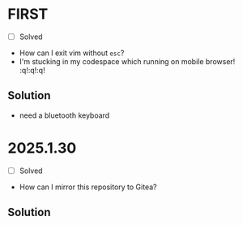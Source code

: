 # FIRST
- [ ] Solved
- How can I exit vim without `esc`?
- I'm stucking in my codespace which running on mobile browser!<br>
:q!:q!:q!
## Solution
- need a bluetooth keyboard

# 2025.1.30
- [ ] Solved
- How can I mirror this repository to Gitea?
## Solution
